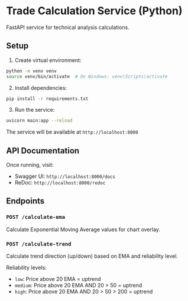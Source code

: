 # Trade Calculation Service (Python)

FastAPI service for technical analysis calculations.

## Setup

1. Create virtual environment:
```bash
python -m venv venv
source venv/bin/activate  # On Windows: venv\Scripts\activate
```

2. Install dependencies:
```bash
pip install -r requirements.txt
```

3. Run the service:
```bash
uvicorn main:app --reload
```

The service will be available at `http://localhost:8000`

## API Documentation

Once running, visit:
- Swagger UI: `http://localhost:8000/docs`
- ReDoc: `http://localhost:8000/redoc`

## Endpoints

### `POST /calculate-ema`
Calculate Exponential Moving Average values for chart overlay.

### `POST /calculate-trend`
Calculate trend direction (up/down) based on EMA and reliability level.

Reliability levels:
- `low`: Price above 20 EMA = uptrend
- `medium`: Price above 20 EMA AND 20 > 50 = uptrend
- `high`: Price above 20 EMA AND 20 > 50 > 200 = uptrend
